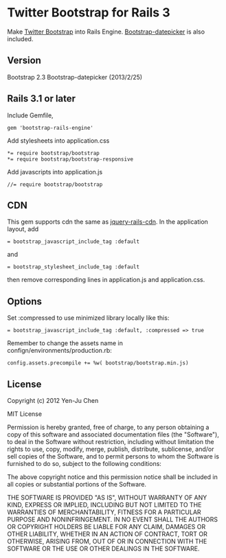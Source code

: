 # Twitter Bootstrap for Rails 3
Make [Twitter Bootstrap](http://twitter.github.com/bootstrap) into Rails Engine. [Bootstrap-datepicker](https://github.com/eternicode/bootstrap-datepicker) is also included.

## Version
Bootstrap 2.3
Bootstrap-datepicker (2013/2/25)

## Rails 3.1 or later
Include Gemfile,

    gem 'bootstrap-rails-engine'

Add stylesheets into application.css

    *= require bootstrap/bootstrap
    *= require bootstrap/bootstrap-responsive

Add javascripts into application.js

    //= require bootstrap/bootstrap

## CDN

This gem supports cdn the same as [jquery-rails-cdn](https://github.com/yjchen/jquery-rails-cdn). In the application layout, add

    = bootstrap_javascript_include_tag :default

and 

    = bootstrap_stylesheet_include_tag :default

then remove corresponding lines in application.js and application.css.

## Options

Set :compressed to use minimized library locally like this:

    = bootstrap_javascript_include_tag :default, :compressed => true

Remember to change the assets name in confign/environments/production.rb:

    config.assets.precompile += %w( bootstrap/bootstrap.min.js)

## License

Copyright (c) 2012 Yen-Ju Chen

MIT License

Permission is hereby granted, free of charge, to any person obtaining
a copy of this software and associated documentation files (the
"Software"), to deal in the Software without restriction, including
without limitation the rights to use, copy, modify, merge, publish,
distribute, sublicense, and/or sell copies of the Software, and to
permit persons to whom the Software is furnished to do so, subject to
the following conditions:

The above copyright notice and this permission notice shall be
included in all copies or substantial portions of the Software.

THE SOFTWARE IS PROVIDED "AS IS", WITHOUT WARRANTY OF ANY KIND,
EXPRESS OR IMPLIED, INCLUDING BUT NOT LIMITED TO THE WARRANTIES OF
MERCHANTABILITY, FITNESS FOR A PARTICULAR PURPOSE AND
NONINFRINGEMENT. IN NO EVENT SHALL THE AUTHORS OR COPYRIGHT HOLDERS BE
LIABLE FOR ANY CLAIM, DAMAGES OR OTHER LIABILITY, WHETHER IN AN ACTION
OF CONTRACT, TORT OR OTHERWISE, ARISING FROM, OUT OF OR IN CONNECTION
WITH THE SOFTWARE OR THE USE OR OTHER DEALINGS IN THE SOFTWARE.
